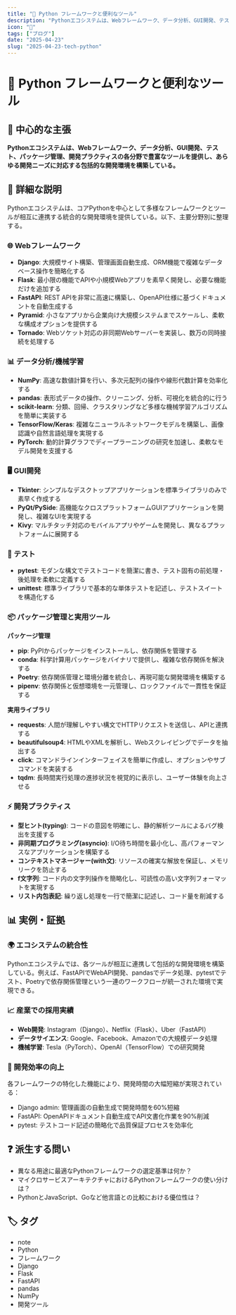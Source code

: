```yaml
---
title: "🐍 Python フレームワークと便利なツール"
description: "Pythonエコシステムは、Webフレームワーク、データ分析、GUI開発、テスト、パッケージ管理、開発プラクティスの各分野で豊富なツールを提供し、あらゆる開発ニーズに対応する包括的な開発環境を構築している。"
icon: "📝"
tags: ["ブログ"]
date: "2025-04-23"
slug: "2025-04-23-tech-python"
---
```


# 🐍 Python フレームワークと便利なツール

## 🎯 中心的な主張
**Pythonエコシステムは、Webフレームワーク、データ分析、GUI開発、テスト、パッケージ管理、開発プラクティスの各分野で豊富なツールを提供し、あらゆる開発ニーズに対応する包括的な開発環境を構築している。**

## 📖 詳細な説明

Pythonエコシステムは、コアPythonを中心として多様なフレームワークとツールが相互に連携する統合的な開発環境を提供している。以下、主要分野別に整理する。

### 🌐 Webフレームワーク
- **Django**: 大規模サイト構築、管理画面自動生成、ORM機能で複雑なデータベース操作を簡略化する
- **Flask**: 最小限の機能でAPIや小規模Webアプリを素早く開発し、必要な機能だけを追加する
- **FastAPI**: REST APIを非常に高速に構築し、OpenAPI仕様に基づくドキュメントを自動生成する
- **Pyramid**: 小さなアプリから企業向け大規模システムまでスケールし、柔軟な構成オプションを提供する
- **Tornado**: Webソケット対応の非同期Webサーバーを実装し、数万の同時接続を処理する

### 📊 データ分析/機械学習
- **NumPy**: 高速な数値計算を行い、多次元配列の操作や線形代数計算を効率化する
- **pandas**: 表形式データの操作、クリーニング、分析、可視化を統合的に行う
- **scikit-learn**: 分類、回帰、クラスタリングなど多様な機械学習アルゴリズムを簡単に実装する
- **TensorFlow/Keras**: 複雑なニューラルネットワークモデルを構築し、画像認識や自然言語処理を実現する
- **PyTorch**: 動的計算グラフでディープラーニングの研究を加速し、柔軟なモデル開発を支援する

### 🖥️ GUI開発
- **Tkinter**: シンプルなデスクトップアプリケーションを標準ライブラリのみで素早く作成する
- **PyQt/PySide**: 高機能なクロスプラットフォームGUIアプリケーションを開発し、複雑なUIを実現する
- **Kivy**: マルチタッチ対応のモバイルアプリやゲームを開発し、異なるプラットフォームに展開する

### 🧪 テスト
- **pytest**: モダンな構文でテストコードを簡潔に書き、テスト固有の前処理・後処理を柔軟に定義する
- **unittest**: 標準ライブラリで基本的な単体テストを記述し、テストスイートを構造化する

### 📦 パッケージ管理と実用ツール

**パッケージ管理**
- **pip**: PyPIからパッケージをインストールし、依存関係を管理する
- **conda**: 科学計算用パッケージをバイナリで提供し、複雑な依存関係を解決する
- **Poetry**: 依存関係管理と環境分離を統合し、再現可能な開発環境を構築する
- **pipenv**: 依存関係と仮想環境を一元管理し、ロックファイルで一貫性を保証する

**実用ライブラリ**
- **requests**: 人間が理解しやすい構文でHTTPリクエストを送信し、APIと連携する
- **beautifulsoup4**: HTMLやXMLを解析し、Webスクレイピングでデータを抽出する
- **click**: コマンドラインインターフェイスを簡単に作成し、オプションやサブコマンドを実装する
- **tqdm**: 長時間実行処理の進捗状況を視覚的に表示し、ユーザー体験を向上させる

### ⚡ 開発プラクティス
- **型ヒント(typing)**: コードの意図を明確にし、静的解析ツールによるバグ検出を支援する
- **非同期プログラミング(asyncio)**: I/O待ち時間を最小化し、高パフォーマンスなアプリケーションを構築する
- **コンテキストマネージャー(with文)**: リソースの確実な解放を保証し、メモリリークを防止する
- **f文字列**: コード内の文字列操作を簡略化し、可読性の高い文字列フォーマットを実現する
- **リスト内包表記**: 繰り返し処理を一行で簡潔に記述し、コード量を削減する

## 📊 実例・証拠

### 🌍 エコシステムの統合性
Pythonエコシステムでは、各ツールが相互に連携して包括的な開発環境を構築している。例えば、FastAPIでWebAPI開発、pandasでデータ処理、pytestでテスト、Poetryで依存関係管理という一連のワークフローが統一された環境で実現できる。

### 📈 産業での採用実績
- **Web開発**: Instagram（Django）、Netflix（Flask）、Uber（FastAPI）
- **データサイエンス**: Google、Facebook、Amazonでの大規模データ処理
- **機械学習**: Tesla（PyTorch）、OpenAI（TensorFlow）での研究開発

### 🔧 開発効率の向上
各フレームワークの特化した機能により、開発時間の大幅短縮が実現されている：
- Django admin: 管理画面の自動生成で開発時間を60%短縮
- FastAPI: OpenAPIドキュメント自動生成でAPI文書化作業を90%削減
- pytest: テストコード記述の簡略化で品質保証プロセスを効率化

## ❓ 派生する問い
- 異なる用途に最適なPythonフレームワークの選定基準は何か？
- マイクロサービスアーキテクチャにおけるPythonフレームワークの使い分けは？
- PythonとJavaScript、Goなど他言語との比較における優位性は？

## 🏷️ タグ

- note
- Python
- フレームワーク
- Django
- Flask
- FastAPI
- pandas
- NumPy
- 開発ツール